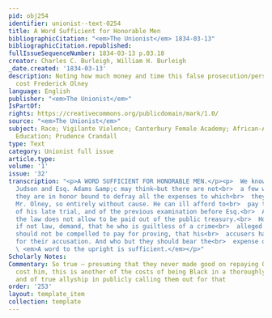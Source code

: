 ```yaml
---
pid: obj254
identifier: unionist--text-0254
title: A Word Sufficient for Honorable Men
bibliographicCitation: "<em>The Unionist</em> 1834-03-13"
bibliographicCitation.republished: 
fullIssueSequenceNumber: 1834-03-13 p.03.18
creator: Charles C. Burleigh, William H. Burleigh
_date.created: '1834-03-13'
description: Noting how much money and time this false prosecution/persecution had
  cost Frederick Olney
language: English
publisher: "<em>The Unionist</em>"
IsPartOf: 
rights: https://creativecommons.org/publicdomain/mark/1.0/
source: "<em>The Unionist</em>"
subject: Race; Vigilante Violence; Canterbury Female Academy; African-American Students;
  Education; Prudence Crandall
type: Text
category: Unionist full issue
article.type: 
volume: '1'
issue: '32'
transcription: "<p>A WORD SUFFICIENT FOR HONORABLE MEN.</p><p>  We know not what Mr.
  Judson and Esq. Adams &amp;c may think—but there are not<br>  a few who do think
  they are in honor bound to defray all the expenses to which<br>  they have subjected
  Mr. Olney, so entirely without cause. He can ill afford to<br>  pay those costs
  of his late trial, and of the previous examination before Esq.<br>  Adams, which
  the law does not allow to be paid out of the public treasury.<br>  Honor and equity,
  if not law, demand, that he who is guiltless of a crime<br>  alleged against him,
  should not be compelled to pay for proving, that his<br>  accusers had no cause
  for their accusation. And who but they should bear the<br>  expense of such prosecution?<br>
  \ <em>A word to the upright is sufficient.</em></p>"
Scholarly Notes: 
Commentary: So true – presuming that they never made good on repaying Olney what they’d
  cost him, this is another of the costs of being Black in a thoroughly racist America,
  and of true allyship in publicly calling them out for that
order: '253'
layout: template_item
collection: template
---
```

